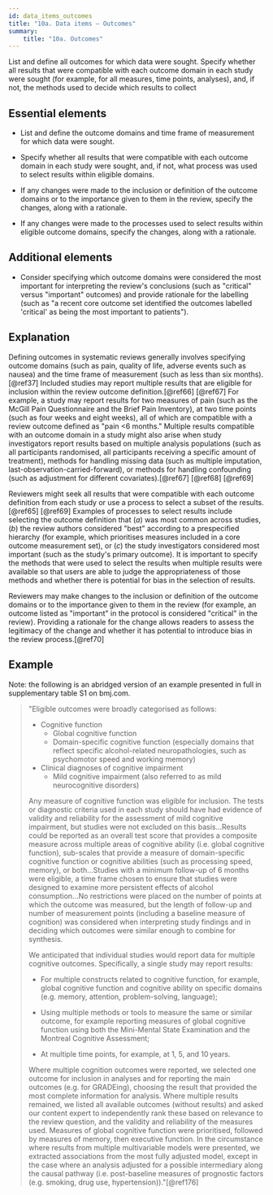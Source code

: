 ```yaml
---
id: data_items_outcomes
title: "10a. Data items – Outcomes"
summary:
    title: "10a. Outcomes"
---
```


List and define all outcomes for which data were sought. Specify whether all results that were compatible with each outcome domain in each study were sought (for example, for all measures, time points, analyses), and, if not, the methods used to decide which results to collect

## Essential elements

-   List and define the outcome domains and time frame of measurement
    for which data were sought.

-   Specify whether all results that were compatible with each outcome
    domain in each study were sought, and, if not, what process was used
    to select results within eligible domains.

-   If any changes were made to the inclusion or definition of the
    outcome domains or to the importance given to them in the review,
    specify the changes, along with a rationale.

-   If any changes were made to the processes used to select results
    within eligible outcome domains, specify the changes, along with a
    rationale.

## Additional elements

-   Consider specifying which outcome domains were considered the most
    important for interpreting the review's conclusions (such as
    "critical" versus "important" outcomes) and provide rationale for
    the labelling (such as "a recent core outcome set identified the
    outcomes labelled 'critical' as being the most important to
    patients").

## Explanation

Defining outcomes in systematic reviews generally
involves specifying outcome domains (such as pain, quality of life,
adverse events such as nausea) and the time frame of measurement (such
as less than six months).[@ref37] Included studies may report multiple
results that are eligible for inclusion within the review outcome
definition.[@ref66] [@ref67] For example, a study may report results for
two measures of pain (such as the McGill Pain Questionnaire and the
Brief Pain Inventory), at two time points (such as four weeks and eight
weeks), all of which are compatible with a review outcome defined as
"pain \<6 months." Multiple results compatible with an outcome domain in
a study might also arise when study investigators report results based
on multiple analysis populations (such as all participants randomised,
all participants receiving a specific amount of treatment), methods for
handling missing data (such as multiple imputation,
last-observation-carried-forward), or methods for handling confounding
(such as adjustment for different covariates).[@ref67] [@ref68] [@ref69]

Reviewers might seek all results that were compatible with each outcome
definition from each study or use a process to select a subset of the
results.[@ref65] [@ref69] Examples of processes to select results
include selecting the outcome definition that (*a*) was most common
across studies, (*b*) the review authors considered "best" according to
a prespecified hierarchy (for example, which prioritises measures
included in a core outcome measurement set), or (*c*) the study
investigators considered most important (such as the study's primary
outcome). It is important to specify the methods that were used to
select the results when multiple results were available so that users
are able to judge the appropriateness of those methods and whether there
is potential for bias in the selection of results.

Reviewers may make changes to the inclusion or definition of the outcome
domains or to the importance given to them in the review (for example,
an outcome listed as "important" in the protocol is considered
"critical" in the review). Providing a rationale for the change allows
readers to assess the legitimacy of the change and whether it has
potential to introduce bias in the review process.[@ref70]

## Example

Note: the following is an abridged version of an example presented in
full in supplementary table S1 on bmj.com.

> "Eligible outcomes were broadly categorised as follows:
> 
> -   Cognitive function
>     -   Global cognitive function
>     -   Domain-specific cognitive function (especially domains that
>         reflect specific alcohol-related neuropathologies, such as
>         psychomotor speed and working memory)
> -   Clinical diagnoses of cognitive impairment
>     -   Mild cognitive impairment (also referred to as mild
>         neurocognitive disorders)
> 
> Any measure of cognitive function was eligible for inclusion. The tests
or diagnostic criteria used in each study should have had evidence of
validity and reliability for the assessment of mild cognitive
impairment, but studies were not excluded on this basis...Results could
be reported as an overall test score that provides a composite measure
across multiple areas of cognitive ability (i.e. global cognitive
function), sub-scales that provide a measure of domain-specific
cognitive function or cognitive abilities (such as processing speed,
memory), or both...Studies with a minimum follow-up of 6 months were
eligible, a time frame chosen to ensure that studies were designed to
examine more persistent effects of alcohol consumption...No restrictions
were placed on the number of points at which the outcome was measured,
but the length of follow-up and number of measurement points (including
a baseline measure of cognition) was considered when interpreting study
findings and in deciding which outcomes were similar enough to combine
for synthesis.
> 
> We anticipated that individual studies would report data for multiple
cognitive outcomes. Specifically, a single study may report results:
> 
> -   For multiple constructs related to cognitive function, for example,
    global cognitive function and cognitive ability on specific domains
    (e.g. memory, attention, problem-solving, language);
> 
> -   Using multiple methods or tools to measure the same or similar
    outcome, for example reporting measures of global cognitive function
    using both the Mini-Mental State Examination and the Montreal
    Cognitive Assessment;
> 
> -   At multiple time points, for example, at 1, 5, and 10 years.
> 
> Where multiple cognition outcomes were reported, we selected one outcome
for inclusion in analyses and for reporting the main outcomes (e.g. for
GRADEing), choosing the result that provided the most complete
information for analysis. Where multiple results remained, we listed all
available outcomes (without results) and asked our content expert to
independently rank these based on relevance to the review question, and
the validity and reliability of the measures used. Measures of global
cognitive function were prioritised, followed by measures of memory,
then executive function. In the circumstance where results from multiple
multivariable models were presented, we extracted associations from the
most fully adjusted model, except in the case where an analysis adjusted
for a possible intermediary along the causal pathway (i.e. post-baseline
measures of prognostic factors (e.g. smoking, drug use,
hypertension))."[@ref176]